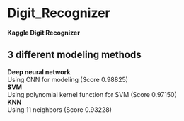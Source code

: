 # Digit_Recognizer
**Kaggle Digit Recognizer**  
## 3 different modeling methods
**Deep neural network**  
Using CNN for modeling (Score 0.98825)  
**SVM**  
Using polynomial kernel function for SVM (Score 0.97150)   
**KNN**  
Using 11 neighbors (Score 0.93228) 